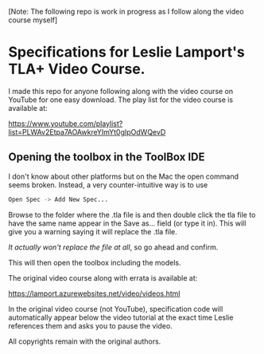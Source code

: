 [Note: The following repo is work in progress as I follow along the video course myself]

# Specifications for Leslie Lamport's TLA+ Video Course.

I made this repo for anyone following along with the video course on YouTube for one easy download. 
The play list for the video course is available at:

https://www.youtube.com/playlist?list=PLWAv2Etpa7AOAwkreYImYt0gIpOdWQevD

## Opening the toolbox in the ToolBox IDE
I don't know about other platforms but on the Mac the open command seems broken. Instead, a very counter-intuitive way is to use 
```bash
Open Spec -> Add New Spec...
```
Browse to the folder where the .tla file is and then double click the tla file to have the same name appear in the Save as... field (or type it in). This will give you a warning saying it will replace the .tla file. 

_It actually won't replace the file at all_, so go ahead and confirm. 

This will then open the toolbox including the models.


The original video course along with errata is available at: 

https://lamport.azurewebsites.net/video/videos.html

In the original video course (not YouTube), specification code will automatically appear below the video tutorial at the exact time Leslie references them and asks you to pause the video. 


All copyrights remain with the original authors. 
